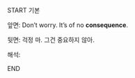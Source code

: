 START
기본

앞면:
Don’t worry. It’s of no **consequence**.


뒷면:
걱정 마. 그건 중요하지 않아.


해석:
<!--ID: 1733726319978-->
END